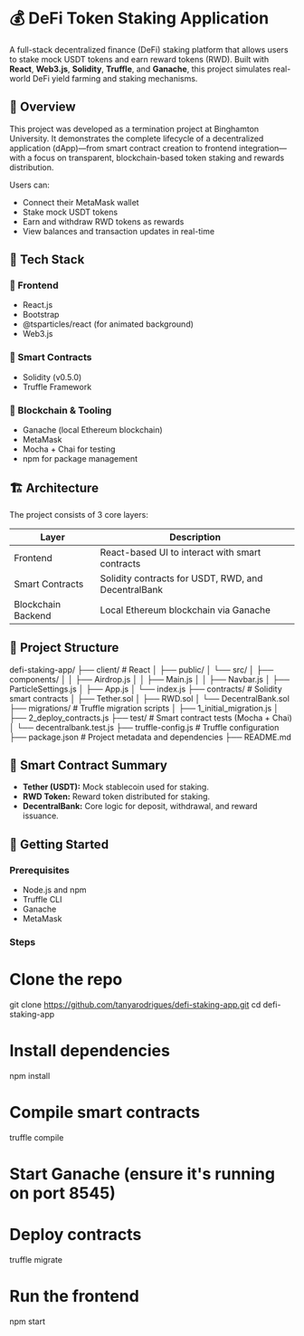 # 💰 DeFi Token Staking Application

A full-stack decentralized finance (DeFi) staking platform that allows users to stake mock USDT tokens and earn reward tokens (RWD). Built with **React**, **Web3.js**, **Solidity**, **Truffle**, and **Ganache**, this project simulates real-world DeFi yield farming and staking mechanisms.

## 📌 Overview

This project was developed as a termination project at Binghamton University. It demonstrates the complete lifecycle of a decentralized application (dApp)—from smart contract creation to frontend integration—with a focus on transparent, blockchain-based token staking and rewards distribution.

Users can:

- Connect their MetaMask wallet
- Stake mock USDT tokens
- Earn and withdraw RWD tokens as rewards
- View balances and transaction updates in real-time

## 🧱 Tech Stack

### 🔹 Frontend
- React.js
- Bootstrap
- @tsparticles/react (for animated background)
- Web3.js

### 🔹 Smart Contracts
- Solidity (v0.5.0)
- Truffle Framework

### 🔹 Blockchain & Tooling
- Ganache (local Ethereum blockchain)
- MetaMask
- Mocha + Chai for testing
- npm for package management

## 🏗️ Architecture

The project consists of 3 core layers:

| Layer         | Description |
|---------------|-------------|
| Frontend      | React-based UI to interact with smart contracts |
| Smart Contracts | Solidity contracts for USDT, RWD, and DecentralBank |
| Blockchain Backend | Local Ethereum blockchain via Ganache |

## 📂 Project Structure

defi-staking-app/
├── client/   # React 
│   ├── public/
│   └── src/
│       ├── components/
│       │   ├── Airdrop.js
│       │   ├── Main.js
│       │   ├── Navbar.js
│       ├── ParticleSettings.js
│       ├── App.js
│       └── index.js
├── contracts/                 # Solidity smart contracts
│   ├── Tether.sol
│   ├── RWD.sol
│   └── DecentralBank.sol
├── migrations/                # Truffle migration scripts
│   ├── 1_initial_migration.js
│   ├── 2_deploy_contracts.js
├── test/                      # Smart contract tests (Mocha + Chai)
│   └── decentralbank.test.js
├── truffle-config.js          # Truffle configuration
├── package.json               # Project metadata and dependencies
├── README.md

## 🔐 Smart Contract Summary

- **Tether (USDT):** Mock stablecoin used for staking.
- **RWD Token:** Reward token distributed for staking.
- **DecentralBank:** Core logic for deposit, withdrawal, and reward issuance.

## 🚀 Getting Started

### Prerequisites

- Node.js and npm
- Truffle CLI
- Ganache
- MetaMask

### Steps

# Clone the repo
git clone https://github.com/tanyarodrigues/defi-staking-app.git
cd defi-staking-app

# Install dependencies
npm install

# Compile smart contracts
truffle compile

# Start Ganache (ensure it's running on port 8545)

# Deploy contracts
truffle migrate

# Run the frontend
npm start

